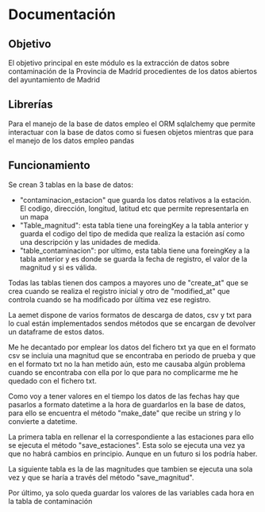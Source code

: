 # Documentación
## Objetivo
El objetivo principal en este módulo es la extracción de datos sobre 
contaminación de la Provincia de Madríd procedientes de los datos
abiertos del ayuntamiento de Madrid

## Librerías
Para el manejo de la base de datos empleo el ORM sqlalchemy que permite 
interactuar con la base de datos como si fuesen objetos mientras que
para el manejo de los datos empleo pandas

## Funcionamiento
Se crean 3 tablas en la base de datos:
* "contaminacion_estacion" que guarda los datos relativos a la  estación.
  El codigo, dirección, longitud, latitud etc que permite representarla
  en un mapa
* "Table_magnitud": esta tabla tiene una foreingKey a la tabla anterior 
  y guarda el codigo del tipo de medida que realiza la estación así como
  una descripción y las unidades de medida.
* "table_contaminacion": por ultimo, esta tabla tiene una foreingKey a
  la tabla anterior y es donde se guarda la fecha de registro, el valor
  de la magnitud y si es válida.

Todas las tablas tienen dos campos a mayores uno de "create_at" que se
crea cuando se realiza el registro inicial y otro de "modified_at" que
controla cuando se ha modificado por última vez ese registro.

La aemet dispone de varios formatos de descarga de datos, csv y txt para
lo cual están implementados sendos métodos que se encargan de devolver
un dataframe de estos datos.

Me he decantado por emplear los datos del fichero txt ya que en el 
formato csv se incluia una magnitud que se encontraba en periodo de
prueba y que en el formato txt no la han metido aún, esto me causaba
algún problema cuando se encontraba con ella por lo que para no
complicarme me he quedado con el fichero txt.

Como voy a tener valores en el tiempo los datos de las fechas hay que 
pasarlos a formato datetime a la hora de guardarlos en la base de datos,
para ello se encuentra el método "make_date" que recibe un string y lo
convierte a datetime.

La primera tabla en rellenar el la correspondiente a las estaciones para
ello se ejecuta el método "save_estaciones". Esta solo se ejecuta una
vez ya que no habrá cambios en principio. Aunque en un futuro si los
podría haber.

La siguiente tabla es la de las magnitudes que tambien se ejecuta una
sola vez y que se haría a través del método "save_magnitud".

Por último, ya solo queda guardar los valores de las variables cada hora
en la tabla de contaminación
